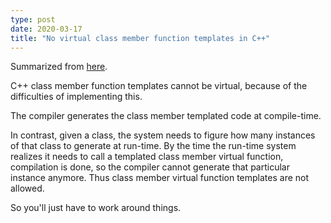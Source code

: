 ```yaml
---
type: post
date: 2020-03-17
title: "No virtual class member function templates in C++"
---
```


Summarized from [here](https://stackoverflow.com/questions/2354210/can-a-class-member-function-template-be-virtual).

C++ class member function templates cannot be virtual, because of the difficulties of implementing this.

The compiler generates the class member templated code at compile-time. 

In contrast, given a class, the system needs to figure how many instances of that class to generate at run-time. By the time the run-time system realizes it needs to call a templated class member virtual function, compilation is done, so the compiler cannot generate that particular instance anymore. Thus class member virtual function templates are not allowed. 

So you'll just have to work around things.
